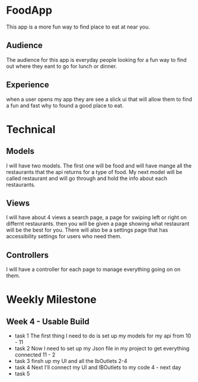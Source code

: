 # FoodApp
This app is a more fun way to find place to eat at near you. 
## Audience
The audience for this app is everyday people looking for a fun way to find out where they eant to go for lunch or dinner. 
## Experience
when a user opens my app they are see a slick ui that will allow them to find a fun and fast why to found a good place to eat. 
# Technical
## Models
I will have two models. The first one will be food and will have mange all the restaurants that the api returns for a type of food. My next model will be called restaurant and will go through and hold the info about each restaurants. 
## Views
I will have about 4 views a search page, a page for swiping left or right on differnt restaurants. then you will be given a page showing what restaurant will be the best for you. There will also be a settings page that has accessibility settings for users who need them. 
## Controllers
I will have a controller for each page to manage everything going on on them. 
# Weekly Milestone
## Week 4 - Usable Build
- task 1 The first thing I need to do is set up my models for my api from 10 - 11 
- task 2 Now I need to set up my Json file in my project to get everything connected 11 - 2 
- task 3 finsh up my UI and all the IbOutlets 2-4 
- task 4 Next I'll connect my UI and IBOutlets to my code 4 - next day 
- task 5 
